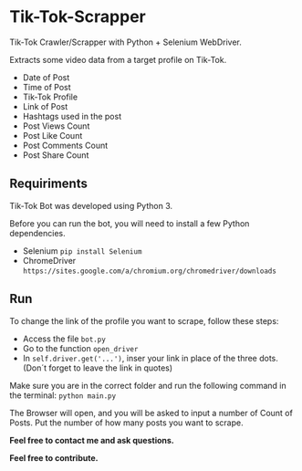 # Tik-Tok-Scrapper

Tik-Tok Crawler/Scrapper with Python + Selenium WebDriver.

Extracts some video data from a target profile on Tik-Tok.
  - Date of Post
  - Time of Post
  - Tik-Tok Profile
  - Link of Post
  - Hashtags used in the post
  - Post Views Count
  - Post Like Count
  - Post Comments Count
  - Post Share Count
 
## Requiriments
 Tik-Tok Bot was developed using Python 3.
 
Before you can run the bot, you will need to install a few Python dependencies.
 - Selenium `pip install Selenium`
 - ChromeDriver `https://sites.google.com/a/chromium.org/chromedriver/downloads`
 
## Run
To change the link of the profile you want to scrape, follow these steps:
  - Access the file `bot.py`
  - Go to the function `open_driver`
  - In `self.driver.get('...')`, inser your link in place of the three dots. (Don´t forget to leave the link in quotes)

Make sure you are in the correct folder and run the following command in the terminal: `python main.py`

The Browser will open, and you will be asked to input a number of Count of Posts. Put the number of how many posts you want to scrape.

**Feel free to contact me and ask questions.**

**Feel free to contribute.**
